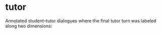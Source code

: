 # tutor
Annotated student–tutor dialogues where the final tutor turn was labeled along two dimensions:
